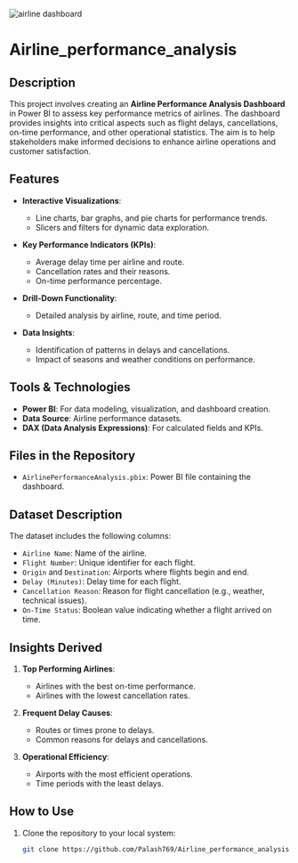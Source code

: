 ![airline dashboard](https://github.com/user-attachments/assets/8d4bcf25-cf40-43bc-a285-5df290132e2a)
# Airline_performance_analysis


## Description
This project involves creating an **Airline Performance Analysis Dashboard** in Power BI to assess key performance metrics of airlines. The dashboard provides insights into critical aspects such as flight delays, cancellations, on-time performance, and other operational statistics. The aim is to help stakeholders make informed decisions to enhance airline operations and customer satisfaction.


## Features
- **Interactive Visualizations**: 
  - Line charts, bar graphs, and pie charts for performance trends.
  - Slicers and filters for dynamic data exploration.

- **Key Performance Indicators (KPIs)**:
  - Average delay time per airline and route.
  - Cancellation rates and their reasons.
  - On-time performance percentage.

- **Drill-Down Functionality**:
  - Detailed analysis by airline, route, and time period.

- **Data Insights**:
  - Identification of patterns in delays and cancellations.
  - Impact of seasons and weather conditions on performance.


## Tools & Technologies
- **Power BI**: For data modeling, visualization, and dashboard creation.
- **Data Source**: Airline performance datasets.
- **DAX (Data Analysis Expressions)**: For calculated fields and KPIs.


## Files in the Repository
- `AirlinePerformanceAnalysis.pbix`: Power BI file containing the dashboard.

## Dataset Description
The dataset includes the following columns:
- `Airline Name`: Name of the airline.
- `Flight Number`: Unique identifier for each flight.
- `Origin` and `Destination`: Airports where flights begin and end.
- `Delay (Minutes)`: Delay time for each flight.
- `Cancellation Reason`: Reason for flight cancellation (e.g., weather, technical issues).
- `On-Time Status`: Boolean value indicating whether a flight arrived on time.


## Insights Derived
1. **Top Performing Airlines**:
   - Airlines with the best on-time performance.
   - Airlines with the lowest cancellation rates.

2. **Frequent Delay Causes**:
   - Routes or times prone to delays.
   - Common reasons for delays and cancellations.

3. **Operational Efficiency**:
   - Airports with the most efficient operations.
   - Time periods with the least delays.



## How to Use
1. Clone the repository to your local system:
   ```bash
   git clone https://github.com/Palash769/Airline_performance_analysis.git
